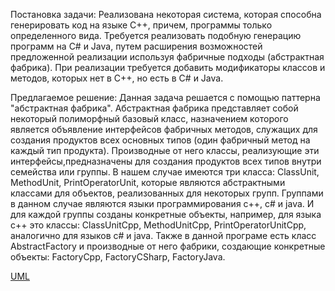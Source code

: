 Постановка задачи:
Реализована некоторая система, которая способна генерировать код на языке С++, причем, программы только определенного вида.
Требуется реализовать подобную генерацию программ на С# и Java, путем  расширения возможностей предложенной реализации используя фабричные подходы (абстрактная фабрика).
При реализации требуется добавить модификаторы классов и методов, которых нет в C++, но есть в C# и Java.

Предлагаемое решение:
Данная задача решается с помощью паттерна "абстрактная фабрика".
Абстрактная фабрика представляет собой некоторый полиморфный базовый класс, назначением которого является объявление интерфейсов фабричных методов, служащих для создания продуктов всех основных типов (один фабричный метод на каждый тип продукта). Производные от него классы, реализующие эти интерфейсы,предназначены для создания продуктов всех типов внутри семейства или группы.
В нашем случае имеются три класса: ClassUnit, MethodUnit, PrintOperatorUnit, которые являются абстрактными классами для объектов, реализованных для некоторых групп. Группами в данном случае являются языки программирования c++, c# и java. И для каждой группы созданы конкретные объекты, например, для языка c++ это классы: ClassUnitCpp, MethodUnitСpp, PrintOperatorUnitСpp, аналогично для языков c# и java.
Также в данной програме есть класс AbstractFactory и производные от него фабрики, создающие конкретные объекты: FactoryCpp, FactoryCSharp, FactoryJava.

[UML](https://github.com/Nastyand/ProgramGenerator/commit/61f1e239e6eca6d12c2b0f76f00b129ec89b5980)
